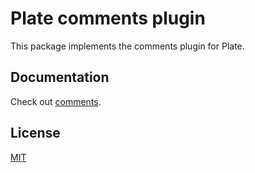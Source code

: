 # Plate comments plugin

This package implements the comments plugin for Plate.

## Documentation

Check out [comments](https://platejs.org/docs/comments).

## License

[MIT](../../LICENSE)
